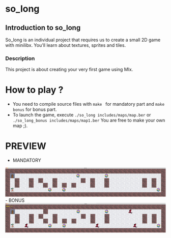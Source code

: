 # so_long
## Introduction to so_long
So_long is an individual project that requires us to create a small 2D game with minilibx. You'll learn about textures, sprites and tiles.

### Description
This project is about creating your very first game using Mlx.

# How to play ?
- You need to compile  source files with `make ` for mandatory part and `make bonus` for bonus part.
- To launch the game, execute `./so_long includes/maps/map.ber` or `./so_long_bonus includes/maps/map1.ber`
You are free to make your own map ;).

# PREVIEW
- MANDATORY
<img width="1094" alt="so_long Mandatory" src="./so_long_img.png">
  <br>
- BONUS
<img width="1094" alt="so_long Bonus" src="./so_long_bonus_img.png">
